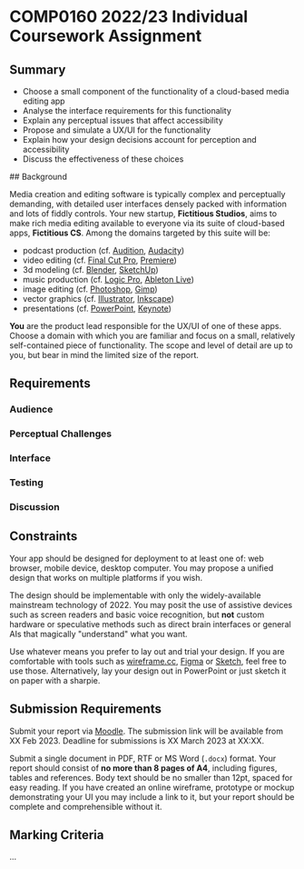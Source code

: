 # COMP0160 2022/23 Individual Coursework Assignment

## Summary

* Choose a small component of the functionality of a cloud-based media editing app
* Analyse the interface requirements for this functionality
* Explain any perceptual issues that affect accessibility
* Propose and simulate a UX/UI for the functionality
* Explain how your design decisions account for perception and accessibility
* Discuss the effectiveness of these choices

## Background

Media creation and editing software is typically complex and perceptually demanding, with detailed user interfaces densely packed with information and lots of fiddly controls. Your new startup, **Fictitious Studios**, aims to make rich media editing available to everyone via its suite of cloud-based apps, **Fictitious CS**. Among the domains targeted by this suite will be:

* podcast production (cf. [Audition](https://www.adobe.com/uk/products/audition.html), [Audacity](https://www.audacityteam.org/))
* video editing (cf. [Final Cut Pro](https://www.apple.com/uk/final-cut-pro/), [Premiere](https://www.adobe.com/uk/products/premiere.html))
* 3d modeling (cf. [Blender](https://www.blender.org/), [SketchUp](https://www.sketchup.com/))
* music production (cf. [Logic Pro](https://www.apple.com/uk/logic-pro/), [Ableton Live](https://www.ableton.com/en/live/))
* image editing (cf. [Photoshop](https://www.adobe.com/uk/products/photoshop.html), [Gimp](https://www.gimp.org/))
* vector graphics (cf. [Illustrator](https://www.adobe.com/uk/products/illustrator.html), [Inkscape](https://inkscape.org/))
* presentations (cf. [PowerPoint](https://www.microsoft.com/en-us/microsoft-365/powerpoint/), [Keynote](https://www.apple.com/uk/keynote/))

**You** are the product lead responsible for the UX/UI of one of these apps. Choose a domain with which you are familiar and focus on a small, relatively self-contained piece of functionality. The scope and level of detail are up to you, but bear in mind the limited size of the report.


## Requirements

### Audience
### Perceptual Challenges
### Interface
### Testing
### Discussion

## Constraints

Your app should be designed for deployment to at least one of: web browser, mobile device, desktop computer. You may propose a unified design that works on multiple platforms if you wish.

The design should be implementable with only the widely-available mainstream technology of 2022. You may posit the use of assistive devices such as screen readers and basic voice recognition, but **not** custom hardware or speculative methods such as direct brain interfaces or general AIs that magically "understand" what you want.

Use whatever means you prefer to lay out and trial your design. If you are comfortable with tools such as [wireframe.cc](http://wireframe.cc/), [Figma](https://www.figma.com/) or [Sketch](https://www.sketch.com/), feel free to use those. Alternatively, lay your design out in PowerPoint or just sketch it on paper with a sharpie.


## Submission Requirements

Submit your report via [Moodle](https://moodle.ucl.ac.uk/course/view.php?id=30035&section=1). The submission link will be available from XX Feb 2023. Deadline for submissions is XX March 2023 at XX:XX.

Submit a single document in PDF, RTF or MS Word (`.docx`) format. Your report should consist of **no more than 8 pages of A4**, including figures, tables and references. Body text should be no smaller than 12pt, spaced for easy reading. If you have created an online wireframe, prototype or mockup demonstrating your UI you may include a link to it, but your report should be complete and comprehensible without it.


## Marking Criteria

...
